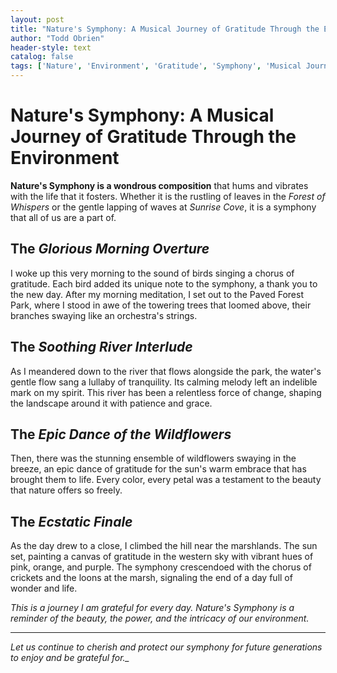 ```yaml
---
layout: post
title: "Nature's Symphony: A Musical Journey of Gratitude Through the Environment"
author: "Todd Obrien"
header-style: text
catalog: false
tags: ['Nature', 'Environment', 'Gratitude', 'Symphony', 'Musical Journey', "Nature's Beauty", 'Wildflowers', 'Forest', 'River', 'Sunset']
---
```


# Nature's Symphony: A Musical Journey of Gratitude Through the Environment

**Nature's Symphony is a wondrous composition** that hums and vibrates with the life that it fosters. Whether it is the rustling of leaves in the *Forest of Whispers* or the gentle lapping of waves at *Sunrise Cove*, it is a symphony that all of us are a part of.

## The *Glorious Morning Overture*
I woke up this very morning to the sound of birds singing a chorus of gratitude. Each bird added its unique note to the symphony, a thank you to the new day. After my morning meditation, I set out to the Paved Forest Park, where I stood in awe of the towering trees that loomed above, their branches swaying like an orchestra's strings.

## The *Soothing River Interlude*
As I meandered down to the river that flows alongside the park, the water's gentle flow sang a lullaby of tranquility. Its calming melody left an indelible mark on my spirit. This river has been a relentless force of change, shaping the landscape around it with patience and grace.

## The *Epic Dance of the Wildflowers*
Then, there was the stunning ensemble of wildflowers swaying in the breeze, an epic dance of gratitude for the sun's warm embrace that has brought them to life. Every color, every petal was a testament to the beauty that nature offers so freely.

## The *Ecstatic Finale*
As the day drew to a close, I climbed the hill near the marshlands. The sun set, painting a canvas of gratitude in the western sky with vibrant hues of pink, orange, and purple. The symphony crescendoed with the chorus of crickets and the loons at the marsh, signaling the end of a day full of wonder and life.

_This is a journey I am grateful for every day. Nature's Symphony is a reminder of the beauty, the power, and the intricacy of our environment._ 

---

*Let us continue to cherish and protect our symphony for future generations to enjoy and be grateful for._*